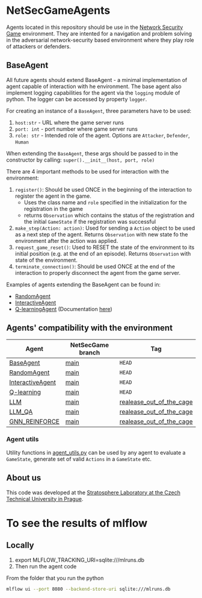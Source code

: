 # NetSecGameAgents
Agents located in this repository should be use in the [Network Security Game](https://github.com/stratosphereips/NetSecGame) environment. They are intented for a navigation and problem solving in the adversarial network-security based environment where they play role of attackers or defenders.

## BaseAgent
All future agents should extend BaseAgent - a minimal implementation of agent capable of interaction with he environment. The base agent also implement logging capabilities for the agent via the `logging` module of python. The logger can be accessed by property `logger`.

For creating an instance of a `BaseAgent`, three parameters have to be used:
1. `host:str` - URL where the game server runs
2. `port: int` - port number where  game server runs
3. `role: str` - Intended role of the agent. Options are `Attacker`, `Defender`, `Human`

When extending the `BaseAgent`, these args should be passed to in the constructor by calling:
```super().__init__(host, port, role)```

There are 4 important methods to be used for interaction with the environment:

1. `register()`: Should be used ONCE in the beginning of the interaction to register the agent in the game. 
    - Uses the class name and `role` specified in the initialization for the registration in the game
    - returns `Observation` which contains the status of the registration and the initial `GameState` if the registration was successful
2. `make_step(Action: action)`: Used for sending a `Action` object to be used as a next step of the agent. Returns `Observation` with new state fo the environment after the action was applied.
3. `request_game_reset()`: Used to RESET the state of the environment to its initial position (e.g. at the end of an episode). Returns `Observation` with state of the environment.
4. `terminate_connection()`: Should be used ONCE at the end of the interaction to properly disconnect the agent from the game server. 

Examples of agents extending the BaseAgent can be found in:
- [RandomAgent](./agents/random/random_agent.py)
- [InteractiveAgent](./agents/interactive_tui/interactive_tui.py)
- [Q-learningAgent](./agents/q_learning/q_agent.py) (Documentation [here](./docs/q-learning.md))

## Agents' compatibility with the environment

| Agent | NetSecGame branch | Tag|
| ----- |-----| ---- |
|[BaseAgent](./agents/base_agent.py) | [main](https://github.com/stratosphereips/NetSecGame/tree/main) | `HEAD`|
|[RandomAgent](./agents/random/random_agent.py) | [main](https://github.com/stratosphereips/NetSecGame/tree/main) | `HEAD`|
|[InteractiveAgent](./agents/interactive_tui/interactive_tui.py) | [main](https://github.com/stratosphereips/NetSecGame/tree/main) | `HEAD`|
|[Q-learning](./agents/q_learning/q_agent.py) | [main](https://github.com/stratosphereips/NetSecGame/tree/main) | `HEAD`|
|[LLM](./agents/llm/llm_agent.py)| [main](https://github.com/stratosphereips/NetSecGame/tree/main) | [realease_out_of_the_cage](https://github.com/stratosphereips/NetSecGame/tree/release_out_of_cage)|
|[LLM_QA](./agents/llm_qa/llm_agent_qa.py)| [main](https://github.com/stratosphereips/NetSecGame/tree/main) | [realease_out_of_the_cage](https://github.com/stratosphereips/NetSecGame/tree/release_out_of_cage)|
|[GNN_REINFORCE](./agents/llm_qa/llm_agent_qa.py)| [main](https://github.com/stratosphereips/NetSecGame/tree/main) | [realease_out_of_the_cage](https://github.com/stratosphereips/NetSecGame/tree/release_out_of_cage)|

### Agent utils
Utility functions in [agent_utils.py](./agents/agent_utils.py) can be used by any agent to evaluate a `GameState`, generate set of valid `Actions` in a `GameState` etc. 

## About us
This code was developed at the [Stratosphere Laboratory at the Czech Technical University in Prague](https://www.stratosphereips.org/).

# To see the results of mlflow

## Locally

1. export MLFLOW_TRACKING_URI=sqlite:///mlruns.db
2. Then run the agent code

From the folder that you run the python
```bash
mlflow ui --port 8080 --backend-store-uri sqlite:///mlruns.db
```
